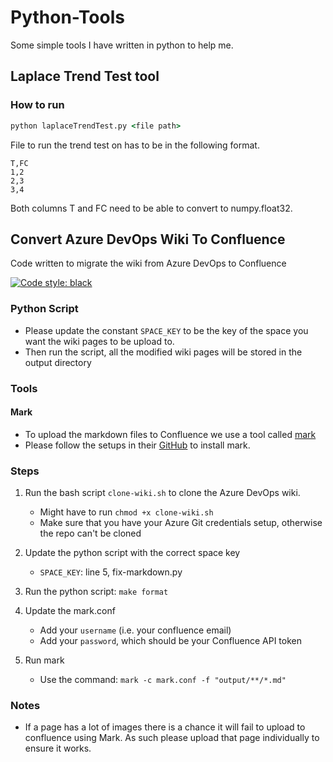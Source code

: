 # Python-Tools
Some simple tools I have written in python to help me.


## Laplace Trend Test tool

### How to run

```cmd
python laplaceTrendTest.py <file path>
```
File to run the trend test on has to be in the following format.
```csv
T,FC
1,2
2,3
3,4
```

Both columns T and FC need to be able to convert to numpy.float32.

## Convert Azure DevOps Wiki To Confluence


Code written to migrate the wiki from Azure DevOps to Confluence

[![Code style: black](https://img.shields.io/badge/code%20style-black-000000.svg)](https://github.com/psf/black)

### Python Script

- Please update the constant `SPACE_KEY` to be the key of the space you want the wiki pages to be upload to.
- Then run the script, all the modified wiki pages will be stored in the output directory

### Tools

#### Mark

- To upload the markdown files to Confluence we use a tool called [mark](https://github.com/kovetskiy/mark)
- Please follow the setups in their [GitHub](https://github.com/kovetskiy/mark) to install mark.

### Steps

1. Run the bash script `clone-wiki.sh` to clone the Azure DevOps wiki.

   - Might have to run `chmod +x clone-wiki.sh`
   - Make sure that you have your Azure Git credentials setup, otherwise the repo can't be cloned

2. Update the python script with the correct space key

   - `SPACE_KEY`: line 5, fix-markdown.py

3. Run the python script: `make format`

4. Update the mark.conf

   - Add your `username` (i.e. your confluence email)
   - Add your `password`, which should be your Confluence API token

5. Run mark
   - Use the command: `mark -c mark.conf -f "output/**/*.md"`

### Notes

- If a page has a lot of images there is a chance it will fail to upload to confluence using Mark. As such please upload that page individually to ensure it works.

